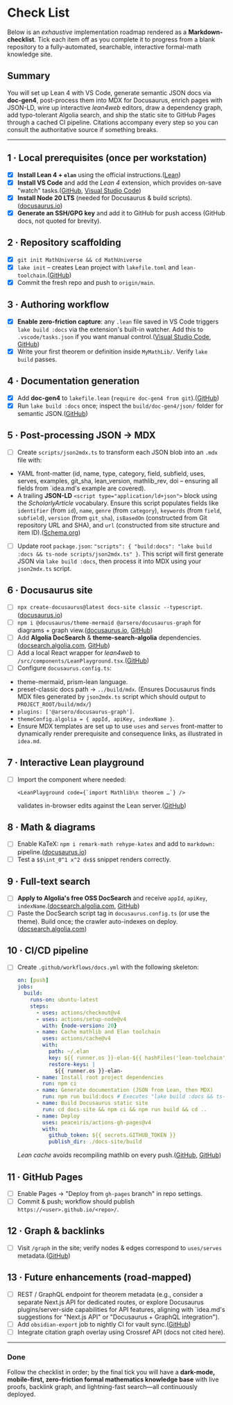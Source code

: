 # Check List

Below is an *exhaustive* implementation roadmap rendered as a **Markdown-checklist**. Tick each item off as you complete it to progress from a blank repository to a fully-automated, searchable, interactive formal-math knowledge site.

## Summary

You will set up Lean 4 with VS Code, generate semantic JSON docs via **doc-gen4**, post-process them into MDX for Docusaurus, enrich pages with JSON-LD, wire up interactive *lean4web* editors, draw a dependency graph, add typo-tolerant Algolia search, and ship the static site to GitHub Pages through a cached CI pipeline. Citations accompany every step so you can consult the authoritative source if something breaks.

---

## 1 · Local prerequisites (once per workstation)

- [x]  **Install Lean 4 + `elan`** using the official instructions.([Lean](https://lean-lang.org/documentation/setup/?utm_source=chatgpt.com))
- [x]  **Install VS Code** and add the *Lean 4* extension, which provides on-save "watch" tasks.([GitHub](https://github.com/leanprover/vscode-lean4?utm_source=chatgpt.com), [Visual Studio Code](https://code.visualstudio.com/docs/editor/tasks?utm_source=chatgpt.com))
- [x]  **Install Node 20 LTS** (needed for Docusaurus & build scripts).([docusaurus.io](https://docusaurus.io/docs/next?utm_source=chatgpt.com))
- [x]  **Generate an SSH/GPG key** and add it to GitHub for push access (GitHub docs, not quoted for brevity).

## 2 · Repository scaffolding

- [x]  `git init MathUniverse && cd MathUniverse`
- [x]  `lake init` – creates Lean project with `lakefile.toml` and `lean-toolchain`.([GitHub](https://github.com/leanprover/lean4/blob/master/src/lake/README.md?utm_source=chatgpt.com))
- [x]  Commit the fresh repo and push to `origin/main`.

## 3 · Authoring workflow

- [x]  **Enable zero-friction capture**: any `.lean` file saved in VS Code triggers `lake build :docs` via the extension's built-in watcher. Add this to `.vscode/tasks.json` if you want manual control.([Visual Studio Code](https://code.visualstudio.com/docs/editor/tasks?utm_source=chatgpt.com), [GitHub](https://github.com/leanprover/vscode-lean4?utm_source=chatgpt.com))
- [x]  Write your first theorem or definition inside `MyMathLib/`. Verify `lake build` passes.

## 4 · Documentation generation

- [x]  Add **doc-gen4** to `lakefile.lean` (`require doc-gen4 from git`).([GitHub](https://github.com/leanprover/doc-gen4?utm_source=chatgpt.com))
- [x]  Run `lake build :docs` once; inspect the `build/doc-gen4/json/` folder for semantic JSON.([GitHub](https://github.com/leanprover/doc-gen4?utm_source=chatgpt.com))

## 5 · Post-processing JSON → MDX

- [ ]  Create `scripts/json2mdx.ts` to transform each JSON blob into an `.mdx` file with:
  - YAML front-matter (id, name, type, category, field, subfield, uses, serves, examples, git_sha, lean_version, mathlib_rev, doi – ensuring all fields from `idea.md's example are covered).
  - A trailing **JSON-LD** `<script type="application/ld+json">` block using the *ScholarlyArticle* vocabulary. Ensure this script populates fields like `identifier` (from `id`), `name`, `genre` (from `category`), `keywords` (from `field`, `subfield`), `version` (from `git_sha`), `isBasedOn` (constructed from Git repository URL and SHA), and `url` (constructed from site structure and item ID).([Schema.org](https://schema.org/ScholarlyArticle?utm_source=chatgpt.com))
- [ ]  Update root `package.json`: `"scripts": { "build:docs": "lake build :docs && ts-node scripts/json2mdx.ts" }`. This script will first generate JSON via `lake build :docs`, then process it into MDX using your `json2mdx.ts` script.

## 6 · Docusaurus site

- [ ]  `npx create-docusaurus@latest docs-site classic --typescript`.([docusaurus.io](https://docusaurus.io/docs/next?utm_source=chatgpt.com))
- [ ]  `npm i @docusaurus/theme-mermaid @arsero/docusaurus-graph` for diagrams + graph view.([docusaurus.io](https://docusaurus.io/docs/next/api/themes/%40docusaurus/theme-mermaid?utm_source=chatgpt.com), [GitHub](https://github.com/Arsero/docusaurus-graph?utm_source=chatgpt.com))
- [ ]  Add **Algolia DocSearch** & **theme-search-algolia** dependencies.([docsearch.algolia.com](https://docsearch.algolia.com/docs/integrations?utm_source=chatgpt.com), [GitHub](https://github.com/algolia/docsearch?utm_source=chatgpt.com))
- [ ]  Add a local React wrapper for *lean4web* to `/src/components/LeanPlayground.tsx`.([GitHub](https://github.com/leanprover-community/lean4web?utm_source=chatgpt.com))
- [ ]  Configure `docusaurus.config.ts`:
  - theme-mermaid, prism-lean language.
  - preset-classic docs path → `../build/mdx`. (Ensures Docusaurus finds MDX files generated by `json2mdx.ts` script which should output to `PROJECT_ROOT/build/mdx/`)
  - `plugins: ['@arsero/docusaurus-graph']`.
  - `themeConfig.algolia = { appId, apiKey, indexName }`.
  - Ensure MDX templates are set up to use `uses` and `serves` front-matter to dynamically render prerequisite and consequence links, as illustrated in `idea.md`.

## 7 · Interactive Lean playground

- [ ]  Import the component where needed:

    ```tsx
    <LeanPlayground code={`import Mathlib\n theorem …`} />
    ```

    validates in-browser edits against the Lean server.([GitHub](https://github.com/leanprover-community/lean4web?utm_source=chatgpt.com))

## 8 · Math & diagrams

- [ ]  Enable KaTeX: `npm i remark-math rehype-katex` and add to `markdown:` pipeline.([docusaurus.io](https://docusaurus.io/docs/markdown-features/math-equations?utm_source=chatgpt.com))
- [ ]  Test a `$$\int_0^1 x^2 dx$$` snippet renders correctly.

## 9 · Full-text search

- [ ]  **Apply to Algolia's free OSS DocSearch** and receive `appId`, `apiKey`, `indexName`.([docsearch.algolia.com](https://docsearch.algolia.com/docs/integrations?utm_source=chatgpt.com), [GitHub](https://github.com/algolia/docsearch?utm_source=chatgpt.com))
- [ ]  Paste the DocSearch script tag in `docusaurus.config.ts` (or use the theme). Build once; the crawler auto-indexes on deploy.([docsearch.algolia.com](https://docsearch.algolia.com/docs/integrations?utm_source=chatgpt.com))

## 10 · CI/CD pipeline

- [ ]  Create `.github/workflows/docs.yml` with the following skeleton:

    ```yaml
    on: [push]
    jobs:
      build:
        runs-on: ubuntu-latest
        steps:
          - uses: actions/checkout@v4
          - uses: actions/setup-node@v4
            with: {node-version: 20}
          - name: Cache mathlib and Elan toolchain
            uses: actions/cache@v4
            with:
              path: ~/.elan
              key: ${{ runner.os }}-elan-${{ hashFiles('lean-toolchain') }}
              restore-keys: |
                ${{ runner.os }}-elan-
          - name: Install root project dependencies
            run: npm ci
          - name: Generate documentation (JSON from Lean, then MDX)
            run: npm run build:docs # Executes "lake build :docs && ts-node scripts/json2mdx.ts"
          - name: Build Docusaurus static site
            run: cd docs-site && npm ci && npm run build && cd ..
          - name: Deploy
            uses: peaceiris/actions-gh-pages@v4
            with:
              github_token: ${{ secrets.GITHUB_TOKEN }}
              publish_dir: ./docs-site/build
    
    ```

    *Lean cache* avoids recompiling mathlib on every push.([GitHub](https://github.com/leanprover/lean4/issues/3950?utm_source=chatgpt.com), [GitHub](https://github.com/peaceiris/actions-gh-pages?utm_source=chatgpt.com))

## 11 · GitHub Pages

- [ ]  Enable Pages → "Deploy from `gh-pages` branch" in repo settings.
- [ ]  Commit & push; workflow should publish `https://<user>.github.io/<repo>/`.

## 12 · Graph & backlinks

- [ ]  Visit `/graph` in the site; verify nodes & edges correspond to `uses/serves` metadata.([GitHub](https://github.com/Arsero/docusaurus-graph?utm_source=chatgpt.com))

## 13 · Future enhancements (road-mapped)

- [ ]  REST / GraphQL endpoint for theorem metadata (e.g., consider a separate Next.js API for dedicated routes, or explore Docusaurus plugins/server-side capabilities for API features, aligning with `idea.md's suggestions for "Next.js API" or "Docusaurus + GraphQL integration").
- [ ]  Add `obsidian-export` job to nightly CI for vault sync.([GitHub](https://github.com/zoni/obsidian-export/blob/main/README.md?utm_source=chatgpt.com))
- [ ]  Integrate citation graph overlay using Crossref API (docs not cited here).

---

### Done

Follow the checklist in order; by the final tick you will have a **dark-mode, mobile-first, zero-friction formal mathematics knowledge base** with live proofs, backlink graph, and lightning-fast search—all continuously deployed.
